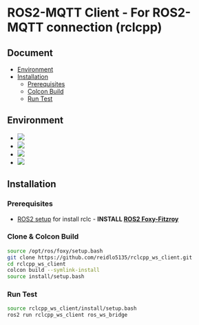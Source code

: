 # ROS2-MQTT Client - For ROS2-MQTT connection (rclcpp)

## Document
  - [Environment](#environment)
  - [Installation](#installation)
    - [Prerequisites](#prerequisites)
    - [Colcon Build](#clone--colcon-build)
    - [Run Test](#run-test)

## Environment
* <img src="https://img.shields.io/badge/cpp-magenta?style=for-the-badge&logo=cplusplus&logoColor=white">
* <img src="https://img.shields.io/badge/cmake-064F8C?style=for-the-badge&logo=cmake&logoColor=white">
* <img src="https://img.shields.io/badge/ROS2-22314E?style=for-the-badge&logo=ros&logoColor=white">
* <img src="https://img.shields.io/badge/ubuntu-E95420?style=for-the-badge&logo=ubuntu&logoColor=white">

## Installation

### Prerequisites
- [ROS2 setup](https://index.ros.org/doc/ros2/Installation/) for install rclc -
  **INSTALL [ROS2 Foxy-Fitzroy](https://docs.ros.org/en/foxy/Installation/Ubuntu-Install-Debians.html)**

### Clone & Colcon Build
```bash
source /opt/ros/foxy/setup.bash
git clone https://github.com/reidlo5135/rclcpp_ws_client.git
cd rclcpp_ws_client
colcon build --symlink-install
source install/setup.bash
```

### Run Test
```bash
source rclcpp_ws_client/install/setup.bash
ros2 run rclcpp_ws_client ros_ws_bridge
```